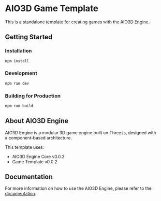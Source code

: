 # AIO3D Game Template

This is a standalone template for creating games with the AIO3D Engine.

## Getting Started

### Installation

```bash
npm install
```

### Development

```bash
npm run dev
```

### Building for Production

```bash
npm run build
```

## About AIO3D Engine

AIO3D Engine is a modular 3D game engine built on Three.js, designed with a component-based architecture.

This template uses:
- AIO3D Engine Core v0.0.2
- Game Template v0.0.2

## Documentation

For more information on how to use the AIO3D Engine, please refer to the [documentation](https://github.com/yourusername/aio3d-engine).

